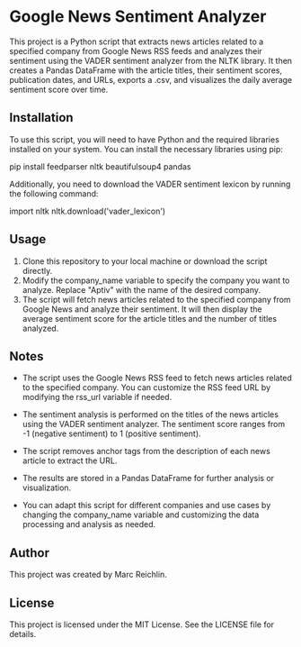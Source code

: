 # Google News Sentiment Analyzer
This project is a Python script that extracts news articles related to a specified company from Google News RSS feeds and analyzes their sentiment using the VADER sentiment analyzer from the NLTK library. It then creates a Pandas DataFrame with the article titles, their sentiment scores, publication dates, and URLs, exports a .csv, and visualizes the daily average sentiment score over time.

## Installation
To use this script, you will need to have Python and the required libraries installed on your system. You can install the necessary libraries using pip:

  pip install feedparser nltk beautifulsoup4 pandas

Additionally, you need to download the VADER sentiment lexicon by running the following command:

  import nltk
  nltk.download('vader_lexicon')

## Usage
1. Clone this repository to your local machine or download the script directly.
2. Modify the company_name variable to specify the company you want to analyze. Replace "Aptiv" with the name of the desired company.
3. The script will fetch news articles related to the specified company from Google News and analyze their sentiment. It will then display the average sentiment score for the article titles and the number of titles analyzed.

## Notes
- The script uses the Google News RSS feed to fetch news articles related to the specified company. You can customize the RSS feed URL by modifying the rss_url variable if needed.

- The sentiment analysis is performed on the titles of the news articles using the VADER sentiment analyzer. The sentiment score ranges from -1 (negative sentiment) to 1 (positive sentiment).

- The script removes anchor tags from the description of each news article to extract the URL.

- The results are stored in a Pandas DataFrame for further analysis or visualization.

- You can adapt this script for different companies and use cases by changing the company_name variable and customizing the data processing and analysis as needed.

## Author
This project was created by Marc Reichlin.

## License
This project is licensed under the MIT License. See the LICENSE file for details.





